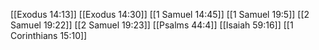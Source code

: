 [[Exodus 14:13]]
[[Exodus 14:30]]
[[1 Samuel 14:45]]
[[1 Samuel 19:5]]
[[2 Samuel 19:22]]
[[2 Samuel 19:23]]
[[Psalms 44:4]]
[[Isaiah 59:16]]
[[1 Corinthians 15:10]]
